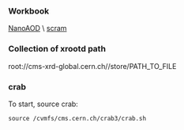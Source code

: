 ### Workbook
[NanoAOD](https://twiki.cern.ch/twiki/bin/view/CMSPublic/WorkBookNanoAOD) \\
[scram](https://twiki.cern.ch/twiki/bin/view/CMSPublic/SWGuideScram)

### Collection of xrootd path

root://cms-xrd-global.cern.ch//store/PATH_TO_FILE

### crab

To start, source crab:
```
source /cvmfs/cms.cern.ch/crab3/crab.sh
```
